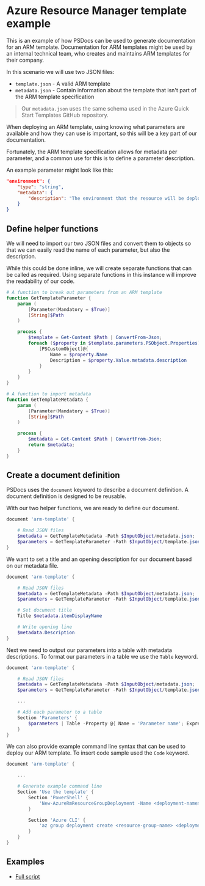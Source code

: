 # Azure Resource Manager template example

This is an example of how PSDocs can be used to generate documentation for an ARM template. Documentation for ARM templates might be used by an internal technical team, who creates and maintains ARM templates for their company.

In this scenario we will use two JSON files:

- `template.json` - A valid ARM template
- `metadata.json` - Contain information about the template that isn't part of the ARM template specification

> Our `metadata.json` uses the same schema used in the Azure Quick Start Templates GitHub repository.

When deploying an ARM template, using knowing what parameters are available and how they can use is important, so this will be a key part of our documentation.

Fortunately, the ARM template specification allows for metadata per parameter, and a common use for this is to define a parameter description.

An example parameter might look like this:

```json
"environment": {
    "type": "string",
    "metadata": {
        "description": "The environment that the resource will be deployed to. Either production or internal."
    }
}
```

## Define helper functions

We will need to import our two JSON files and convert them to objects so that we can easily read the name of each parameter, but also the description.

While this could be done inline, we will create separate functions that can be called as required. Using separate functions in this instance will improve the readability of our code.

```powershell
# A function to break out parameters from an ARM template
function GetTemplateParameter {
    param (
        [Parameter(Mandatory = $True)]
        [String]$Path
    )

    process {
        $template = Get-Content $Path | ConvertFrom-Json;
        foreach ($property in $template.parameters.PSObject.Properties) {
            [PSCustomObject]@{
                Name = $property.Name
                Description = $property.Value.metadata.description
            }
        }
    }
}

# A function to import metadata
function GetTemplateMetadata {
    param (
        [Parameter(Mandatory = $True)]
        [String]$Path
    )

    process {
        $metadata = Get-Content $Path | ConvertFrom-Json;
        return $metadata;
    }
}
```

## Create a document definition

PSDocs uses the `document` keyword to describe a document definition. A document definition is designed to be reusable.

With our two helper functions, we are ready to define our document.

```powershell
document 'arm-template' {

    # Read JSON files
    $metadata = GetTemplateMetadata -Path $InputObject/metadata.json;
    $parameters = GetTemplateParameter -Path $InputObject/template.json;
}
```

We want to set a title and an opening description for our document based on our metadata file.

```powershell
document 'arm-template' {

    # Read JSON files
    $metadata = GetTemplateMetadata -Path $InputObject/metadata.json;
    $parameters = GetTemplateParameter -Path $InputObject/template.json;

    # Set document title
    Title $metadata.itemDisplayName

    # Write opening line
    $metadata.Description
}
```

Next we need to output our parameters into a table with metadata descriptions. To format our parameters in a table we use the `Table` keyword.

```powershell
document 'arm-template' {

    # Read JSON files
    $metadata = GetTemplateMetadata -Path $InputObject/metadata.json;
    $parameters = GetTemplateParameter -Path $InputObject/template.json;

    ...

    # Add each parameter to a table
    Section 'Parameters' {
        $parameters | Table -Property @{ Name = 'Parameter name'; Expression = { $_.Name }},Description
    }
}
```

We can also provide example command line syntax that can be used to deploy our ARM template. To insert code sample used the `Code` keyword.

```powershell
document 'arm-template' {

    ...

    # Generate example command line
    Section 'Use the template' {
        Section 'PowerShell' {
            'New-AzureRmResourceGroupDeployment -Name <deployment-name> -ResourceGroupName <resource-group-name> -TemplateFile <path-to-template>' | Code powershell
        }

        Section 'Azure CLI' {
            'az group deployment create <resource-group-name> <deployment-name> --template-file <path-to-template>' | Code text
        }
    }
}
```

## Examples

- [Full script](docs/examples/arm-template/arm-template.doc.ps1)

